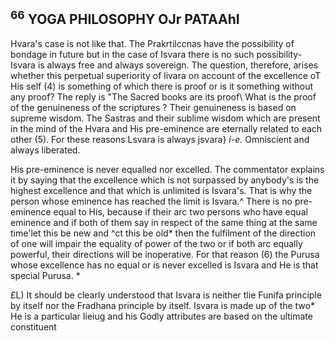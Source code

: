 ## **<sup>66</sup>** YOGA PHILOSOPHY OJr PATAAhI

Hvara's case is not like that. The Prakrtilccnas have the possibility of bondage in future but in the case of Isvara there is no such possibility- Isvara is always free and always sovereign. The question, therefore, arises whether this perpetual superiority of livara on account of the excellence oT His self (4) is something of which there is proof or is it something without any proof? The reply is "The Sacred books are its proof\ What is the proof of the genuineness of the scriptures ? Their genuineness is based on supreme wisdom. The Sastras and their sublime wisdom which are present in the mind of the Hvara and His pre-eminence are eternally related to each other (5). For these reasons Lsvara is always jsvara} *i-e.* Omniscient and always liberated.

His pre-eminence is never equalled nor excelled. The commentator explains it by saying that the excellence which is not surpassed by anybody's is the highest excellence and that which is unlimited is Isvara's. That is why the person whose eminence has reached the limit is Isvara.^ There is no pre-eminence equal to His, because if their arc two persons who have equal eminence and if both of them say in respect of the same thing at the same time'let this be new and ^ct this be old\* then the fulfilment of the direction of one will impair the equality of power of the two or if both arc equally powerful, their directions will be inoperative. For that reason (6) the Purusa whose excellence has no equal or is never excelled is Isvara and He is that special Purusa. \*

£L) It should be clearly understood that Isvara is neither tlie Funifa principle by itself nor the Fradhana principle by itself. Isvara is made up of the two\* He is a particular Iieiug and his Godly attributes are based on the ultimate constituent
